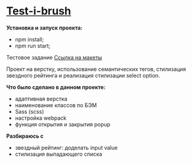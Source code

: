 # [Test-i-brush](https://yippeesmile.github.io/test-ibrush/src) 

**Установка и запуск проекта:**

* npm install;
* npm run start;

Тестовое задание [Ссылка на макеты](https://www.figma.com/file/Pqr5ItL4NrA9JFxXkHwOpt/%D0%A2%D0%B5%D1%81%D1%82%D0%BE%D0%B2%D0%BE%D0%B5-%D0%BD%D0%B0-%D0%B2%D0%B5%D1%80%D1%81%D1%82%D0%BA%D1%83-2.0-(%D0%BE%D0%BA%D1%82-23)?type=design&node-id=3112-411&mode=design&t=8CjX3iUGKP28agzb-0)

Проект на верстку, использование семантических тегов, стилизация звездного рейтинга и реализация стилизации select option.

**Что было сделано в данном проекте:**

* адаптивная верстка
* наименование классов по БЭМ
* Sass (scss)
* настройка webpack
* функция открытия и закрытия popup


**Разбираюсь с**

* звездный рейтинг: доделать input value
* стилизация выпадающего списка
